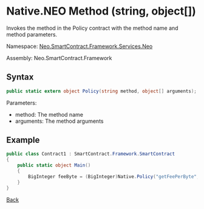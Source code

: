# Native.NEO Method (string, object[])

Invokes the method in the Policy contract with the method name and method parameters.

Namespace: [Neo.SmartContract.Framework.Services.Neo](../../neo.md)

Assembly: Neo.SmartContract.Framework

## Syntax

```c#
public static extern object Policy(string method, object[] arguments);
```

Parameters:

- method: The method name
- arguments: The method arguments

## Example

```c#
public class Contract1 : SmartContract.Framework.SmartContract
{
    public static object Main()
    {
        BigInteger feeByte = (BigInteger)Native.Policy("getFeePerByte", new object[]{});
    }
}
```

[Back](../Native.md)